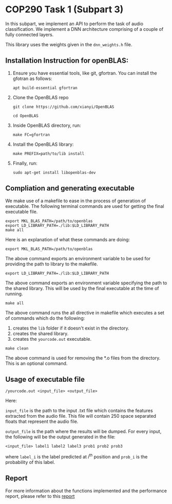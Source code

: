 # COP290 Task 1 (Subpart 3)

In this subpart, we implement an API to perform the task of audio classification. We implement a DNN architecture comprising of a couple of fully connected layers.

This library uses the weights given in the `dnn_weights.h` file. 

## Installation Instruction for openBLAS:

1) Ensure you have essential tools, like git, gfortran. You can install the gfotran as follows:

    ```apt build-essential gfortran```

2) Clone the OpenBLAS repo

    ```git clone https://github.com/xianyi/OpenBLAS```

    ```cd OpenBLAS```

3) Inside OpenBLAS directory, run:

   ```make FC=gfortran```

4) Install the OpenBLAS library:

    ```make PREFIX=path/to/lib install```

5) Finally, run:
   
   ```sudo apt-get install libopenblas-dev```

## Compliation and generating executable

We make use of a makefile to ease in the process of generation of executable. The following terminal commands are used for getting the final executable file. 

```console
export MKL_BLAS_PATH=/path/to/openblas
export LD_LIBRARY_PATH=./lib:$LD_LIBRARY_PATH
make all
```

Here is an explanation of what these commands are doing:

```console
export MKL_BLAS_PATH=/path/to/openblas
```
The above command exports an environment variable to be used for providing the path to library to the makefile. 

```console
export LD_LIBRARY_PATH=./lib:$LD_LIBRARY_PATH
```

The above command exports an environment variable specifying the path to the shared library. This will be used by the final executable at the time of running. 

```console
make all
```

The above command runs the all directive in makefile which executes a set of commands which do the following: 

1) creates the `lib` folder if it doesn't exist in the directory.
2) creates the shared library.
3) creates the `yourcode.out` executable. 

```console
make clean
```

The above command is used for removing the *.o files from the directory. This is an optional command.

## Usage of executable file

```console
/yourcode.out <input_file> <output_file>
```

Here: 

`input_file` is the path to the input .txt file which contains the features extracted from the audio file. This file will contain 250 space separated floats that represent the audio file.

`output_file` is the path where the results will be dumped. For every input, the following will be the output generated in the file:

`<input_file> label1 label2 label3 prob1 prob2 prob3`

where `label_i` is the label predicted at $i^{th}$ position and `prob_i` is the probability of this label. 

## Report

For more information about the functions implemented and the performance report, please refer to this [report](COP290_Task_1_Report.pdf)